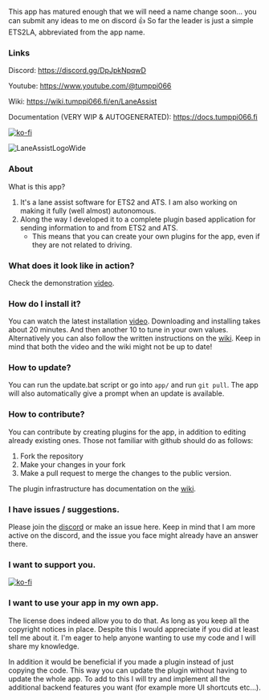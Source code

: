This app has matured enough that we will need a name change soon... you can submit any ideas to me on discord 👍
So far the leader is just a simple ETS2LA, abbreviated from the app name.

### Links

Discord: https://discord.gg/DpJpkNpqwD

Youtube: https://www.youtube.com/@tumppi066

Wiki: https://wiki.tumppi066.fi/en/LaneAssist

Documentation (VERY WIP & AUTOGENERATED): https://docs.tumppi066.fi

[![ko-fi](https://ko-fi.com/img/githubbutton_sm.svg)](https://ko-fi.com/E1E1NOC3P)

![LaneAssistLogoWide](https://github.com/Tumppi066/Euro-Truck-Simulator-2-Lane-Assist/assets/83072683/b5b048d4-69b0-4c25-b050-f52df79610c1)



### About

What is this app?
1. It's a lane assist software for ETS2 and ATS. I am also working on making it fully (well almost) autonomous.
2. Along the way I developed it to a complete plugin based application for sending information to and from ETS2 and ATS.
    - This means that you can create your own plugins for the app, even if they are not related to driving.


### What does it look like in action?

Check the demonstration [video](https://www.youtube.com/watch?v=4F5u0B70pAw).


### How do I install it?

You can watch the latest installation [video](https://www.youtube.com/watch?v=0pic0rzjvik&t=1s). Downloading and installing takes about 20 minutes. And then another 10 to tune in your own values.
Alternatively you can also follow the written instructions on the [wiki](https://wiki.tumppi066.fi/en/LaneAssist). Keep in mind that both the video and the wiki might not be up to date!


### How to update?

You can run the update.bat script or go into `app/` and run `git pull`.
The app will also automatically give a prompt when an update is available.


### How to contribute?

You can contribute by creating plugins for the app, in addition to editing already existing ones.
Those not familiar with github should do as follows:
1. Fork the repository
2. Make your changes in your fork
3. Make a pull request to merge the changes to the public version.

The plugin infrastructure has documentation on the [wiki](https://wiki.tumppi066.fi/en/LaneAssist).


### I have issues / suggestions.

Please join the [discord](https://discord.gg/DpJpkNpqwD) or make an issue here. Keep in mind that I am more active on the discord, and the issue you face might already have an answer there. 


### I want to support you.

[![ko-fi](https://ko-fi.com/img/githubbutton_sm.svg)](https://ko-fi.com/E1E1NOC3P)


### I want to use your app in my own app.

The license does indeed allow you to do that. As long as you keep all the copyright notices in place. Despite this I would appreciate if you did at least tell me about it. I'm eager to help anyone wanting to use my code and I will share my knowledge.

In addition it would be beneficial if you made a plugin instead of just copying the code. This way you can update the plugin without having to update the whole app.
To add to this I will try and implement all the additional backend features you want (for example more UI shortcuts etc...).

